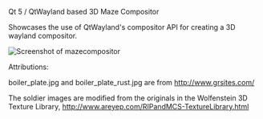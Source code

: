 Qt 5 / QtWayland based 3D Maze Compositor

Showcases the use of QtWayland's compositor API for creating a 3D wayland compositor.

![Screenshot of mazecompositor](/screenshot.png)

Attributions:

boiler_plate.jpg and boiler_plate_rust.jpg are from http://www.grsites.com/

The soldier images are modified from the originals in the Wolfenstein 3D Texture Library, http://www.areyep.com/RIPandMCS-TextureLibrary.html
